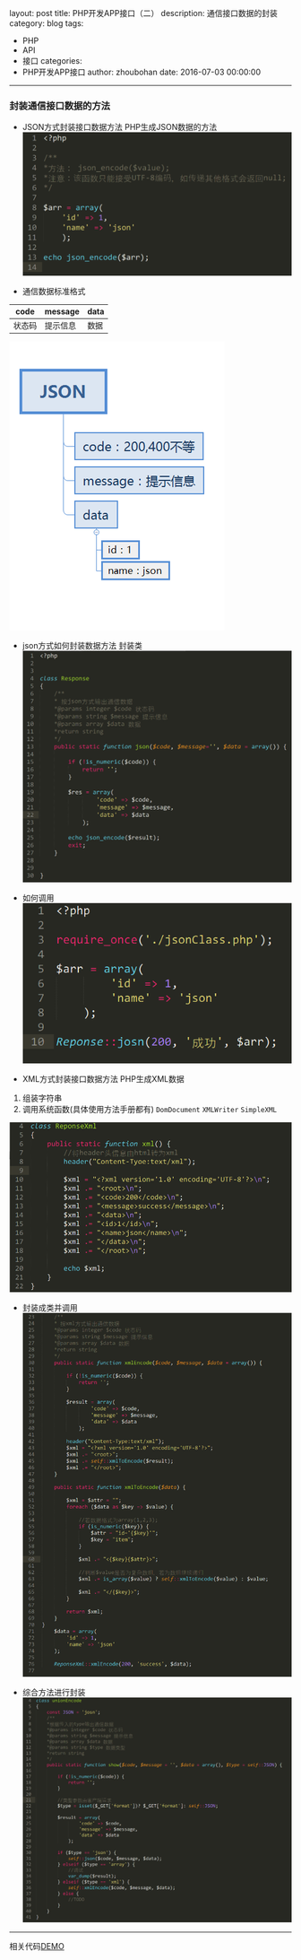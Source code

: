 layout: post
title: PHP开发APP接口（二）
description: 通信接口数据的封装
category: blog
tags:
  - PHP
  - API
  - 接口
categories:
  - PHP开发APP接口
author: zhoubohan
date: 2016-07-03 00:00:00
---
### 封装通信接口数据的方法

* JSON方式封装接口数据方法
 PHP生成JSON数据的方法
 ![php-api4](/images/phpApi/php-api4.png)

* 通信数据标准格式
 
 
 |code|message|data|
 |---|---|---|
 |状态码|提示信息|数据|

![php-api5](/images/phpApi/php-api5.png)

* json方式如何封装数据方法
 封装类
 ![php-api6](/images/phpApi/php-api6.png)

* 如何调用
 ![php-api7](/images/phpApi/php-api7.png)

* XML方式封装接口数据方法
 PHP生成XML数据
 1. 组装字符串
 2. 调用系统函数(具体使用方法手册都有)
 <code>DomDocument</code>
 <code>XMLWriter</code>
 <code>SimpleXML</code>

 ![php-api8](/images/phpApi/php-api8.png)

* 封装成类并调用
 ![php-api9](/images/phpApi/php-api9.png)

* 综合方法进行封装
 ![php-api10](/images/phpApi/php-api10.png)

---

相关代码[DEMO]()